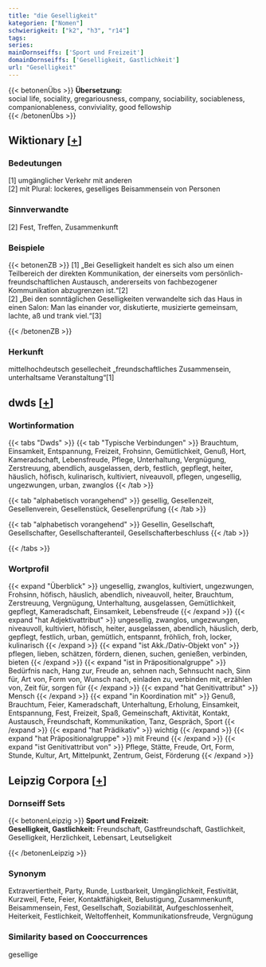 ```yaml
---
title: "die Geselligkeit"
kategorien: ["Nomen"]
schwierigkeit: ["k2", "h3", "r14"]
tags:
series:
mainDornseiffs: ['Sport und Freizeit']
domainDornseiffs: ['Geselligkeit, Gastlichkeit']
url: "Geselligkeit"
---
```


{{< betonenÜbs >}}
**Übersetzung:**  
social life, sociality, gregariousness, company, sociability, sociableness, companionableness, conviviality, good fellowship  
{{< /betonenÜbs >}}

## Wiktionary [[+](https://de.wiktionary.org/wiki/Geselligkeit)]

### Bedeutungen
[1] umgänglicher Verkehr mit anderen  
[2] mit Plural: lockeres, geselliges Beisammensein von Personen  

### Sinnverwandte
[2] Fest, Treffen, Zusammenkunft  

### Beispiele
{{< betonenZB >}}
[1] „Bei Geselligkeit handelt es sich also um einen Teilbereich der direkten Kommunikation, der einerseits vom persönlich-freundschaftlichen Austausch, andererseits von fachbezogener Kommunikation abzugrenzen ist.“[2]  
[2] „Bei den sonntäglichen Geselligkeiten verwandelte sich das Haus in einen Salon: Man las einander vor, diskutierte, musizierte gemeinsam, lachte, aß und trank viel.“[3]  

{{< /betonenZB >}}
### Herkunft
mittelhochdeutsch gesellecheit „freundschaftliches Zusammensein, unterhaltsame Veranstaltung“[1]  



## dwds [[+](https://www.dwds.de/wb/Geselligkeit)]

### Wortinformation
{{< tabs "Dwds" >}}
{{< tab "Typische Verbindungen" >}}
Brauchtum, Einsamkeit, Entspannung, Freizeit, Frohsinn, Gemütlichkeit, Genuß, Hort, Kameradschaft, Lebensfreude, Pflege, Unterhaltung, Vergnügung, Zerstreuung, abendlich, ausgelassen, derb, festlich, gepflegt, heiter, häuslich, höfisch, kulinarisch, kultiviert, niveauvoll, pflegen, ungesellig, ungezwungen, urban, zwanglos
{{< /tab >}}

{{< tab "alphabetisch vorangehend" >}}
gesellig, Gesellenzeit, Gesellenverein, Gesellenstück, Gesellenprüfung
{{< /tab >}}

{{< tab "alphabetisch vorangehend" >}}
Gesellin, Gesellschaft, Gesellschafter, Gesellschafteranteil, Gesellschafterbeschluss
{{< /tab >}}

{{< /tabs >}}

### Wortprofil
{{< expand "Überblick" >}} ungesellig, zwanglos, kultiviert, ungezwungen, Frohsinn, höfisch, häuslich, abendlich, niveauvoll, heiter, Brauchtum, Zerstreuung, Vergnügung, Unterhaltung, ausgelassen, Gemütlichkeit, gepflegt, Kameradschaft, Einsamkeit, Lebensfreude {{< /expand >}}
{{< expand "hat Adjektivattribut" >}} ungesellig, zwanglos, ungezwungen, niveauvoll, kultiviert, höfisch, heiter, ausgelassen, abendlich, häuslich, derb, gepflegt, festlich, urban, gemütlich, entspannt, fröhlich, froh, locker, kulinarisch {{< /expand >}}
{{< expand "ist Akk./Dativ-Objekt von" >}} pflegen, lieben, schätzen, fördern, dienen, suchen, genießen, verbinden, bieten {{< /expand >}}
{{< expand "ist in Präpositionalgruppe" >}} Bedürfnis nach, Hang zur, Freude an, sehnen nach, Sehnsucht nach, Sinn für, Art von, Form von, Wunsch nach, einladen zu, verbinden mit, erzählen von, Zeit für, sorgen für {{< /expand >}}
{{< expand "hat Genitivattribut" >}} Mensch {{< /expand >}}
{{< expand "in Koordination mit" >}} Genuß, Brauchtum, Feier, Kameradschaft, Unterhaltung, Erholung, Einsamkeit, Entspannung, Fest, Freizeit, Spaß, Gemeinschaft, Aktivität, Kontakt, Austausch, Freundschaft, Kommunikation, Tanz, Gespräch, Sport {{< /expand >}}
{{< expand "hat Prädikativ" >}} wichtig {{< /expand >}}
{{< expand "hat Präpositionalgruppe" >}} mit Freund {{< /expand >}}
{{< expand "ist Genitivattribut von" >}} Pflege, Stätte, Freude, Ort, Form, Stunde, Kultur, Art, Mittelpunkt, Zentrum, Geist, Förderung {{< /expand >}}

## Leipzig Corpora [[+](https://corpora.uni-leipzig.de/en/res?word=Geselligkeit&corpusId=deu_newscrawl-public_2018)]

### Dornseiff Sets
{{< betonenLeipzig >}}
**Sport und Freizeit:**  
**Geselligkeit, Gastlichkeit:** Freundschaft, Gastfreundschaft, Gastlichkeit, Geselligkeit, Herzlichkeit, Lebensart, Leutseligkeit  

{{< /betonenLeipzig >}}

### Synonym
Extravertiertheit, Party, Runde, Lustbarkeit, Umgänglichkeit, Festivität, Kurzweil, Fete, Feier, Kontaktfähigkeit, Belustigung, Zusammenkunft, Beisammensein, Fest, Gesellschaft, Soziabilität, Aufgeschlossenheit, Heiterkeit, Festlichkeit, Weltoffenheit, Kommunikationsfreude, Vergnügung


### Similarity based on Cooccurrences
gesellige


